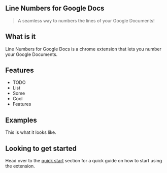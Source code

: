 ## Line Numbers for Google Docs

> A seamless way to numbers the lines of your Google Documents!

## What is it

Line Numbers for Google Docs is a chrome extension that lets you number your Google Documents.

## Features

- TODO
- List
- Some
- Cool
- Features

## Examples

This is what it looks like.

## Looking to get started

Head over to the [quick start](quickstart.md) section for a quick guide on how to start using the extension.